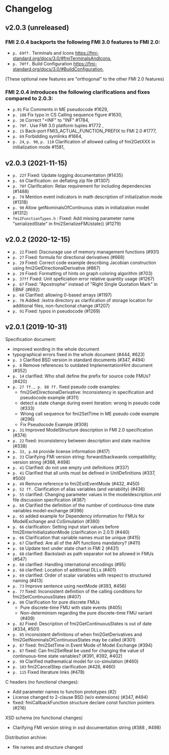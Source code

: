 # Changelog

## v2.0.3 (unreleased)

### FMI 2.0.4 backports the following FMI 3.0 features to FMI 2.0:

* `p. 69ff.` Terminals and Icons https://fmi-standard.org/docs/3.0/#fmiTerminalsAndIcons, 
* `p. 70ff.` Build Configuration https://fmi-standard.org/docs/3.0/#BuildConfiguration, 

(These optional new features are "orthogonal" to the other FMI 2.0 features)

### FMI 2.0.4 introduces the following clarifications and fixes compared to 2.0.3:

* `p.91` Fix Comments in ME pseudocode #1629, 
* `p. 108` Fix typo in CS Calling sequence figure #1630, 
* `p. 30` Correct "+INF" to "INF" #1784, 
* `p. 70f.` Use FMI 3.0 platform tuples #1772 , 
* `p. 15` Back-port FMI3_ACTUAL_FUNCTION_PREFIX to FMI 2.0 #1777, 
* `p. 69` Forbidding symlinks #1664, 
* `p. 24`, `p. 90`, `p. 110` Clarification of  allowed calling of fmi2GetXXX in initialization mode #1581, 

## v2.0.3 (2021-11-15)

* `p. 22f` Fixed: Update logging documentation (#1435)
* `p. 69` Clarification: on deflating zip file (#1307)
* `p. 70f` Clarification: Relax requirement for including dependencies (#1488)
* `p. 79` Mention event indicators in math description of initialization mode (#1318)
* `p. 90`  Allow getNominalsOfContinuous stats in initialization model (#1312)
* `fmi2FunctionTypes.h` : Fixed: Add missing parameter name "serializedState" in fmi2SerializeFMUstate() (#1279)


## v2.0.2 (2020-12-15)

* `p. 22` Fixed: Discourage use of memory management functions (#931)
* `p. 27` Fixed: formula for directional derivatives (#668)
* `p. 29` Fixed: Correct code example describing Jacobian construction using fmi2GetDirectionalDerivative (#867)
* `p. 29` Fixed: Formatting of hints on graph coloring algorithm  (#703)
* `p. 37ff` Fixed: Unit speficiation error relative quantity usage (#1267)
* `p. 67` Fixed: "Apostrophe" instead of "Right Single Quotation Mark" in EBNF (#692)
* `p. 68` Clarified: allowing 0-based arrays (#1197)
* `p. 70` Added: /extra directory as clarification of storage location for additional files, non-functional change (#1207)
* `p. 91` Fixed: typos in pseudocode (#1269)

## v2.0.1 (2019-10-31)

Specification document:

* improved wording in the whole document
* typographical errors fixed in the whole document (#444, #623)
* `p. 3` Clarified BSD version in standard documents (#347, #494)
* `p. 8` Remove references to outdated ImplementationHint document (#352)
* `p. 14` clarified:  Who shall define the prefix for source code FMUs? (#420)
* `p. 27 ff., p. 88 ff.` fixed pseudo code examples:
  * fmi2GetDirectionalDerivative: Inconsistency in specification and pseudocode example (#311)
  * detect a state change during event iteration: wrong in pseudo code  (#333)
  *  Wrong call sequence for fmi2SetTime in ME pseudo code example (#296)
  *  Fix Pseudocode Example (#308)
* `p. 31` Improved ModelStructure description in FMI 2.0 specification (#374)
* `p. 22` fixed: inconsistency between description and state machine (#338)
* `p. 33, p.68` provide license information (#417)
* `p. 33` Clarifying FMI version string: forward/backwards compatibility; version string (#388, #498)
* `p. 41` Clarified: do not use empty unit definitions (#337)
* `p. 41` Clarified that all units must be defined in UnitDefinitions (#337, #500)
* `p. 49` Remove reference to fmi2ExitEventMode  (#432, #450)
* `p. 52 ff.` Clarification of alias variables (and variability) (#436)
* `p. 55` clarified: Changing parameter values in the modeldescription.xml file discussion specification (#387)
* `p. 60`  Clarified the definition of the number of continuous-time state variables model-exchange (#396)
* `p. 65` added example for Dependency information for FMUs for ModelExchange and CoSimulation (#380)
* `p. 66` clarification:  Setting input start values before fmi2EnterInitializationMode (clarification in 2.0.1) (#440)
* `p. 66` Clarification that variable names must be unique  (#415)
* `p. 67` Clarified:  Are all of the API functions mandatory? (#411)
* `p. 68` Update text under state chart in FMI 2 (#431)
* `p. 68` clarified: Backslash as path separator not be allowed in FMUs (#547)
* `p. 68` clarified:  Handling international encodings (#95)
* `p. 68` clarified: Location of additional DLLs (#401)
* `p. 69` clarified: Order of scalar variables with respect to structured naming (#413)
* `p. 73` Improve sentence using nextMode (#393, #456)
* `p. 77` fixed: Inconsistent definition of the calling conditions for fmi2SetContinuousStates (#407)
* `p. 80` Clarification for pure discrete FMUs
  * Pure discrete-time FMU with state events (#405)
  * Non-determinism regarding the pure discrete-time FMU variant (#409)
* `p. 82` Fixed:  Description of fmi2GetContinuousStates is out of date (#334, #501)
* `p. 85` inconsistent definitions of when fmi2GetDerivatives and fmi2GetNominalsOfContinuousStates may be called (#301)
* `p. 87` fixed: fmi2SetTime in Event Mode of Model Exchange (#394)
* `p. 87` fixed: Can fmi2SetReal be used for changing the value of continuous-time state variables? (#391, #392, #402)
* `p. 99` Clarified mathematical model for co-simulation (#460)
* `p. 103` fmi2CancelStep clarification (#426, #460)
* `p. 115` Fixed literature links (#478)

C headers (no functional changes):

* Add parameter names to function prototypes (#2)
* License changed to 2-clause BSD (w/o extensions) (#347, #494)
* fixed: fmiCallbackFunction structure declare const function pointers (#216)

XSD schema (no functional changes)

* Clarifying FMI version string in xsd documentation string (#388 , #498)

Distribution archive:

* file names and structure changed

